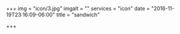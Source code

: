 +++
img = "icon/3.jpg"
imgalt = ""
services = "icon"
date = "2016-11-19T23:16:09-06:00"
title = "sandwich"

+++

